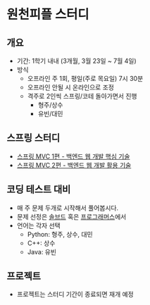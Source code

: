 # 원천피플 스터디
## 개요
* 기간: 1학기 내내 (3개월, 3월 23일 ~ 7월 4일)
* 방식
	* 오프라인 주 1회, 평일(주로 목요일) 7시 30분
	* 오프라인 안될 시 온라인으로 조정
	* 격주로 2인씩 스프링/코테 돌아가면서 진행
		* 형주/상수
		* 유빈/대민

## 스프링 스터디
* [스프링 MVC 1편 - 백엔드 웹 개발 핵심 기술](_https://www.inflearn.com/course/%EC%8A%A4%ED%94%84%EB%A7%81-mvc-1_)
* [스프링 MVC 2편 - 백엔드 웹 개발 활용 기술](_https://www.inflearn.com/course/%EC%8A%A4%ED%94%84%EB%A7%81-mvc-2_)

## 코딩 테스트 대비
* 매 주 문제 두개로 시작해서 풀어봅시다.
* 문제 선정은 [솔브드](_https://solved.ac/_) 혹은 [프로그래머스](_https://programmers.co.kr_)에서 
* 언어는 각자 선택
	* Python: 형주, 상수, 대민
	* C++: 상수
	* Java: 유빈

## 프로젝트
* 프로젝트는 스터디 기간이 종료되면 재개 예정
